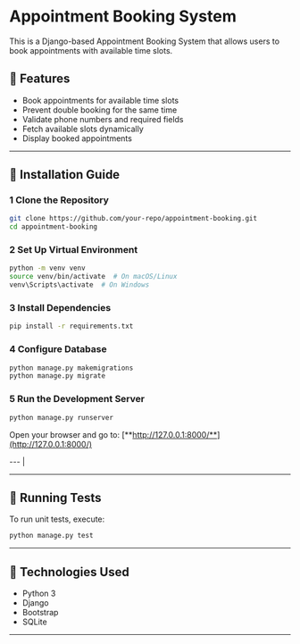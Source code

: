 # Appointment Booking System

This is a Django-based Appointment Booking System that allows users to book appointments with available time slots.

## 🚀 Features

- Book appointments for available time slots
- Prevent double booking for the same time
- Validate phone numbers and required fields
- Fetch available slots dynamically
- Display booked appointments

---

## 📌 Installation Guide

### 1️ Clone the Repository

```bash
git clone https://github.com/your-repo/appointment-booking.git
cd appointment-booking
```

### 2️ Set Up Virtual Environment

```bash
python -m venv venv
source venv/bin/activate  # On macOS/Linux
venv\Scripts\activate  # On Windows
```

### 3️ Install Dependencies

```bash
pip install -r requirements.txt
```

### 4️ Configure Database

```bash
python manage.py makemigrations
python manage.py migrate
```

### 5 Run the Development Server

```bash
python manage.py runserver
```

Open your browser and go to: [**http://127.0.0.1:8000/**](http://127.0.0.1:8000/)

---               |

---

## 🧪 Running Tests

To run unit tests, execute:

```bash
python manage.py test
```

---

## 📌 Technologies Used

- Python 3
- Django
- Bootstrap
- SQLite

---
